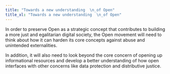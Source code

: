 ```yaml
---
title: "Towards a new understanding  \n_of Open"
title_xl: "Towards a new understanding  \n_of Open"
---
```

In order to preserve Open as a strategic concept that contributes to building a more just and egalitarian digital society, the Open movement will need to think about how it can harden its core concepts against abuse and unintended externalities.  
<!--more-->
In addition, it will also need to look beyond the core concern of opening up informational resources and develop a better understanding of how open interfaces with other concerns like data protection and distributive justice.

